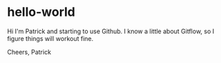 # hello-world
Hi I'm Patrick and starting to use Github.
I know a little about Gitflow, so I figure things will workout fine.

Cheers,
Patrick
